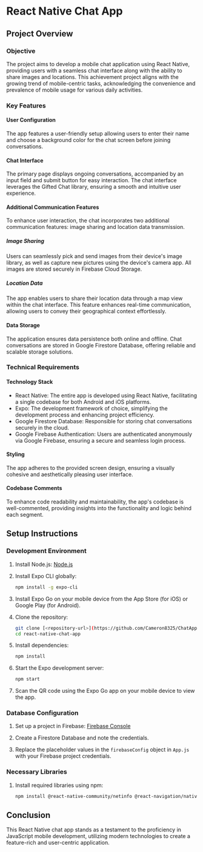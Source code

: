 # React Native Chat App

## Project Overview

### Objective
The project aims to develop a mobile chat application using React Native, providing users with a seamless chat interface along with the ability to share images and locations. This achievement project aligns with the growing trend of mobile-centric tasks, acknowledging the convenience and prevalence of mobile usage for various daily activities.

### Key Features

#### User Configuration
The app features a user-friendly setup allowing users to enter their name and choose a background color for the chat screen before joining conversations.

#### Chat Interface
The primary page displays ongoing conversations, accompanied by an input field and submit button for easy interaction. The chat interface leverages the Gifted Chat library, ensuring a smooth and intuitive user experience.

#### Additional Communication Features
To enhance user interaction, the chat incorporates two additional communication features: image sharing and location data transmission.

##### Image Sharing
Users can seamlessly pick and send images from their device's image library, as well as capture new pictures using the device's camera app. All images are stored securely in Firebase Cloud Storage.

##### Location Data
The app enables users to share their location data through a map view within the chat interface. This feature enhances real-time communication, allowing users to convey their geographical context effortlessly.

#### Data Storage
The application ensures data persistence both online and offline. Chat conversations are stored in Google Firestore Database, offering reliable and scalable storage solutions.

### Technical Requirements

#### Technology Stack
- React Native: The entire app is developed using React Native, facilitating a single codebase for both Android and iOS platforms.
- Expo: The development framework of choice, simplifying the development process and enhancing project efficiency.
- Google Firestore Database: Responsible for storing chat conversations securely in the cloud.
- Google Firebase Authentication: Users are authenticated anonymously via Google Firebase, ensuring a secure and seamless login process.

#### Styling
The app adheres to the provided screen design, ensuring a visually cohesive and aesthetically pleasing user interface.

#### Codebase Comments
To enhance code readability and maintainability, the app's codebase is well-commented, providing insights into the functionality and logic behind each segment.

## Setup Instructions

### Development Environment

1. Install Node.js: [Node.js](https://nodejs.org/)

2. Install Expo CLI globally:

    ```bash
    npm install -g expo-cli
    ```

3. Install Expo Go on your mobile device from the App Store (for iOS) or Google Play (for Android).

4. Clone the repository:

    ```bash
    git clone [<repository-url>](https://github.com/Cameron8325/ChatApp)
    cd react-native-chat-app
    ```

5. Install dependencies:

    ```bash
    npm install
    ```

6. Start the Expo development server:

    ```bash
    npm start
    ```

7. Scan the QR code using the Expo Go app on your mobile device to view the app.

### Database Configuration

1. Set up a project in Firebase: [Firebase Console](https://console.firebase.google.com/)

2. Create a Firestore Database and note the credentials.

3. Replace the placeholder values in the `firebaseConfig` object in `App.js` with your Firebase project credentials.

### Necessary Libraries

1. Install required libraries using npm:

    ```bash
    npm install @react-native-community/netinfo @react-navigation/native @react-navigation/native-stack firebase react-native-gifted-chat react-native-maps expo-image-picker expo-location expo-media-library
    ```

## Conclusion
This React Native chat app stands as a testament to the proficiency in JavaScript mobile development, utilizing modern technologies to create a feature-rich and user-centric application.
